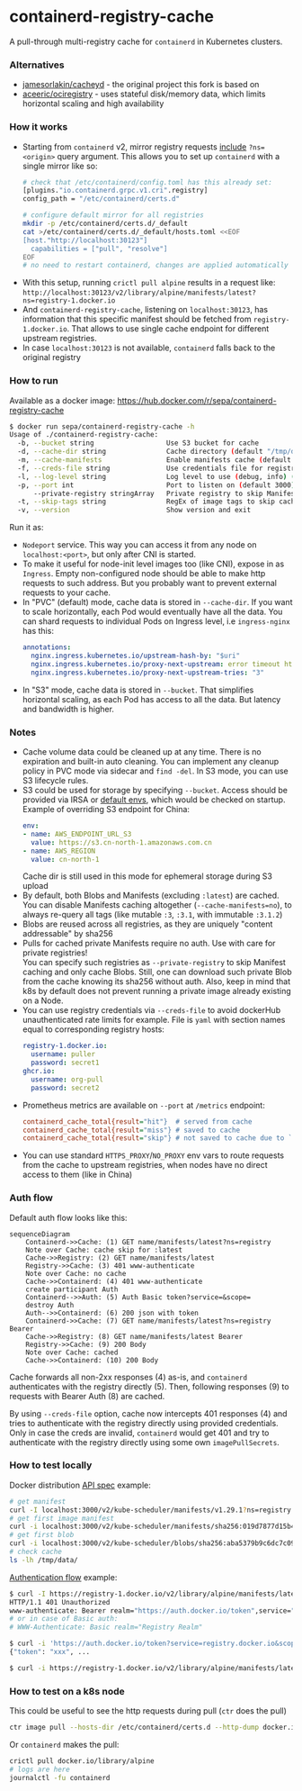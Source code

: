 # containerd-registry-cache

A pull-through multi-registry cache for `containerd` in Kubernetes clusters.

### Alternatives
- [jamesorlakin/cacheyd](https://github.com/jamesorlakin/cacheyd) - the original project this fork is based on
- [aceeric/ociregistry](https://github.com/aceeric/ociregistry) - uses stateful disk/memory data, which limits horizontal scaling and high availability

### How it works
- Starting from `containerd` v2, mirror registry requests [include](https://github.com/containerd/containerd/blob/v2.1.3/docs/hosts.md#registry-host-namespace) `?ns=<origin>` query argument. This allows you to set up `containerd` with a single mirror like so: 
  ```bash
  # check that /etc/containerd/config.toml has this already set:
  [plugins."io.containerd.grpc.v1.cri".registry]
  config_path = "/etc/containerd/certs.d"
  
  # configure default mirror for all registries
  mkdir -p /etc/containerd/certs.d/_default
  cat >/etc/containerd/certs.d/_default/hosts.toml <<EOF
  [host."http://localhost:30123"]
    capabilities = ["pull", "resolve"]
  EOF
  # no need to restart containerd, changes are applied automatically
  ```
- With this setup, running `crictl pull alpine` results in a request like: 
  `http://localhost:30123/v2/library/alpine/manifests/latest?ns=registry-1.docker.io`
- And `containerd-registry-cache`, listening on `localhost:30123`, has information that this specific manifest should be fetched from `registry-1.docker.io`. That allows to use single cache endpoint for different upstream registries.
- In case `localhost:30123` is not available, `containerd` falls back to the original registry

### How to run
Available as a docker image: https://hub.docker.com/r/sepa/containerd-registry-cache
```bash
$ docker run sepa/containerd-registry-cache -h
Usage of ./containerd-registry-cache:
  -b, --bucket string                  Use S3 bucket for cache
  -d, --cache-dir string               Cache directory (default "/tmp/data")
  -m, --cache-manifests                Enable manifests cache (default true)
  -f, --creds-file string              Use credentials file for registry auth
  -l, --log-level string               Log level to use (debug, info) (default "info")
  -p, --port int                       Port to listen on (default 3000)
      --private-registry stringArray   Private registry to skip Manifest caching for (can be specified multiple times)
  -t, --skip-tags string               RegEx of image tags to skip caching (default "latest")
  -v, --version                        Show version and exit
```
Run it as: 
- `Nodeport` service. This way you can access it from any node on `localhost:<port>`, but only after CNI is started. 
- To make it useful for node-init level images too (like CNI), expose in as `Ingress`. Empty non-configured node should be able to make http requests to such address. But you probably want to prevent external requests to your cache.
- In "PVC" (default) mode, cache data is stored in `--cache-dir`. If you want to scale horizontally, each Pod would eventually have all the data. You can shard requests to individual Pods on Ingress level, i.e `ingress-nginx` has this:
  ```yaml
  annotations:
    nginx.ingress.kubernetes.io/upstream-hash-by: "$uri"
    nginx.ingress.kubernetes.io/proxy-next-upstream: error timeout http_500 http_502 http_503 http_504
    nginx.ingress.kubernetes.io/proxy-next-upstream-tries: "3"
  ```
- In "S3" mode, cache data is stored in `--bucket`. That simplifies horizontal scaling, as each Pod has access to all the data. But latency and bandwidth is higher.

### Notes
- Cache volume data could be cleaned up at any time. There is no expiration and built-in auto cleaning. You can implement any cleanup policy in PVC mode via sidecar and `find -del`. In S3 mode, you can use S3 lifecycle rules.
- S3 could be used for storage by specifying `--bucket`. Access should be provided via IRSA or [default envs](https://docs.aws.amazon.com/cli/v1/userguide/cli-configure-envvars.html), which would be checked on startup. Example of overriding S3 endpoint for China:
  ```yaml
  env:
  - name: AWS_ENDPOINT_URL_S3
    value: https://s3.cn-north-1.amazonaws.com.cn
  - name: AWS_REGION
    value: cn-north-1
  ```
  Cache dir is still used in this mode for ephemeral storage during S3 upload
- By default, both Blobs and Manifests (excluding `:latest`) are cached. You can disable Manifests caching altogether (`--cache-manifests=no`), to always re-query all tags (like mutable `:3`, `:3.1`, with immutable `:3.1.2`)
- Blobs are reused across all registries, as they are uniquely "content addressable" by sha256
- Pulls for cached private Manifests require no auth. Use with care for private registries!  
You can specify such registries as `--private-registry` to skip Manifest caching and only cache Blobs. Still, one can download such private Blob from the cache knowing its sha256 without auth. Also, keep in mind that k8s by default does not prevent running a private image already existing on a Node.
- You can use registry credentials via `--creds-file` to avoid dockerHub unauthenticated rate limits for example. File is `yaml` with section names equal to corresponding registry hosts:
  ```yaml
  registry-1.docker.io:
    username: puller
    password: secret1
  ghcr.io:
    username: org-pull
    password: secret2
  ```
- Prometheus metrics are available on `--port` at `/metrics` endpoint:
  ```ini
  containerd_cache_total{result="hit"}  # served from cache 
  containerd_cache_total{result="miss"} # saved to cache
  containerd_cache_total{result="skip"} # not saved to cache due to `--skip-tags` or `--cache-manifests=no`
  ```
- You can use standard `HTTPS_PROXY`/`NO_PROXY` env vars to route requests from the cache to upstream registries, when nodes have no direct access to them (like in China)

### Auth flow
Default auth flow looks like this:
```mermaid
sequenceDiagram
    Containerd->>Cache: (1) GET name/manifests/latest?ns=registry
    Note over Cache: cache skip for :latest
    Cache->>Registry: (2) GET name/manifests/latest
    Registry->>Cache: (3) 401 www-authenticate
    Note over Cache: no cache
    Cache->>Containerd: (4) 401 www-authenticate
    create participant Auth
    Containerd-->>Auth: (5) Auth Basic token?service=&scope=
    destroy Auth
    Auth-->>Containerd: (6) 200 json with token
    Containerd->>Cache: (7) GET name/manifests/latest?ns=registry Bearer
    Cache->>Registry: (8) GET name/manifests/latest Bearer
    Registry->>Cache: (9) 200 Body
    Note over Cache: cached
    Cache->>Containerd: (10) 200 Body
```
Cache forwards all non-2xx responses (4) as-is, and `containerd` authenticates with the registry directly (5). Then, following responses (9) to requests with Bearer Auth (8) are cached.

By using `--creds-file` option, cache now intercepts 401 responses (4) and tries to authenticate with the registry directly using provided credentials. Only in case the creds are invalid, `containerd` would get 401 and try to authenticate with the registry directly using some own `imagePullSecrets`.

### How to test locally
Docker distribution [API spec](https://distribution.github.io/distribution/spec/api/) example:
```bash
# get manifest
curl -I localhost:3000/v2/kube-scheduler/manifests/v1.29.1?ns=registry.k8s.io
# get first image manifest
curl -i localhost:3000/v2/kube-scheduler/manifests/sha256:019d7877d15b45951df939efcb941de9315e8381476814a6b6fdf34fc1bee24c?ns=registry.k8s.io
# get first blob
curl -i localhost:3000/v2/kube-scheduler/blobs/sha256:aba5379b9c6dc7c095628fe6598183d680b134c7f99748649dddf07ff1422846?ns=registry.k8s.io
# check cache
ls -lh /tmp/data/
```

[Authentication flow](https://distribution.github.io/distribution/spec/auth/token/) example:
```bash
$ curl -I https://registry-1.docker.io/v2/library/alpine/manifests/latest
HTTP/1.1 401 Unauthorized
www-authenticate: Bearer realm="https://auth.docker.io/token",service="registry.docker.io",scope="repository:library/alpine:pull"
# or in case of Basic auth:
# WWW-Authenticate: Basic realm="Registry Realm"

$ curl -i 'https://auth.docker.io/token?service=registry.docker.io&scope=repository:library/alpine:pull' [-u user:pass]
{"token": "xxx", ...

$ curl -i https://registry-1.docker.io/v2/library/alpine/manifests/latest -H'Authorization: Bearer xxx'
```

### How to test on a k8s node
This could be useful to see the http requests during pull (`ctr` does the pull)
```bash
ctr image pull --hosts-dir /etc/containerd/certs.d --http-dump docker.io/library/hello-world:latest
```
Or `containerd` makes the pull:
```bash
crictl pull docker.io/library/alpine
# logs are here
journalctl -fu containerd
```
